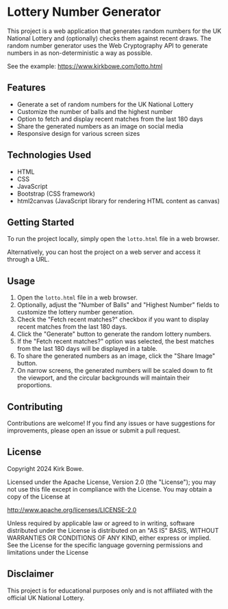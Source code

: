 # Lottery Number Generator

This project is a web application that generates random numbers for the UK National Lottery and (optionally) checks them against recent draws. The random number generator uses the Web Cryptography API to generate numbers in as non-deterministic a way as possible.

See the example: https://www.kirkbowe.com/lotto.html

## Features

- Generate a set of random numbers for the UK National Lottery
- Customize the number of balls and the highest number
- Option to fetch and display recent matches from the last 180 days
- Share the generated numbers as an image on social media
- Responsive design for various screen sizes

## Technologies Used

- HTML
- CSS
- JavaScript
- Bootstrap (CSS framework)
- html2canvas (JavaScript library for rendering HTML content as canvas)

## Getting Started

To run the project locally, simply open the `lotto.html` file in a web browser.

Alternatively, you can host the project on a web server and access it through a URL.

## Usage

1. Open the `lotto.html` file in a web browser.
2. Optionally, adjust the "Number of Balls" and "Highest Number" fields to customize the lottery number generation.
3. Check the "Fetch recent matches?" checkbox if you want to display recent matches from the last 180 days.
4. Click the "Generate" button to generate the random lottery numbers.
5. If the "Fetch recent matches?" option was selected, the best matches from the last 180 days will be displayed in a table.
6. To share the generated numbers as an image, click the "Share Image" button.
7. On narrow screens, the generated numbers will be scaled down to fit the viewport, and the circular backgrounds will maintain their proportions.

## Contributing

Contributions are welcome! If you find any issues or have suggestions for improvements, please open an issue or submit a pull request.

## License

Copyright 2024 Kirk Bowe.

Licensed under the Apache License, Version 2.0 (the "License"); you may not use this file except in compliance with the License. You may obtain a copy of the License at

http://www.apache.org/licenses/LICENSE-2.0

Unless required by applicable law or agreed to in writing, software distributed under the License is distributed on an "AS IS" BASIS, WITHOUT WARRANTIES OR CONDITIONS OF ANY KIND, either express or implied. See the License for the specific language governing permissions and limitations under the License

## Disclaimer

This project is for educational purposes only and is not affiliated with the official UK National Lottery.
